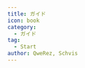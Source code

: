 ```yaml
---
title: ガイド
icon: book
category:
  - ガイド
tag:
  - Start
author: QweRez, Schvis
---
```


<AutoCatalog />
